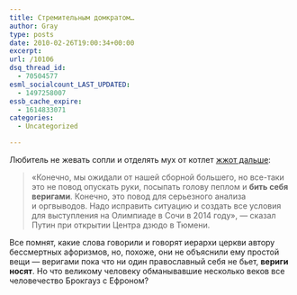 ```yaml
---
title: Стремительным домкратом…
author: Gray
type: posts
date: 2010-02-26T19:00:34+00:00
excerpt:
url: /10106
dsq_thread_id:
  - 70504577
esml_socialcount_LAST_UPDATED:
  - 1497258007
essb_cache_expire:
  - 1614833071
categories:
  - Uncategorized

---
```








Любитель не&nbsp;жевать сопли и&nbsp;отделять мух от&nbsp;котлет <a href="http://www.olympics10.ru/articles/2010/02/a_3330521.shtml" target="_blank">жжот дальше</a>:

> &laquo;Конечно, мы&nbsp;ожидали от&nbsp;нашей сборной большего, но&nbsp;<nobr>все-таки</nobr> это не&nbsp;повод опускать руки, посыпать голову пеплом и&nbsp;**бить себя веригами**. Конечно, это повод для серьезного анализа и&nbsp;оргвыводов. Надо исправить ситуацию и&nbsp;создать все условия для выступления на&nbsp;Олимпиаде в&nbsp;Сочи в&nbsp;2014 году&raquo;,&nbsp;&mdash; сказал Путин при открытии Центра дзюдо в&nbsp;Тюмени.

Все помнят, какие слова говорили и&nbsp;говорят иерархи церкви автору бессмертных афоризмов, но, похоже, они не&nbsp;объяснили ему простой вещи&nbsp;&mdash; веригами пока что ни&nbsp;один православный себя не&nbsp;бьет, **вериги носят**. Но&nbsp;что великому человеку обманывавшие несколько веков все человечество Брокгауз с&nbsp;Ефроном?